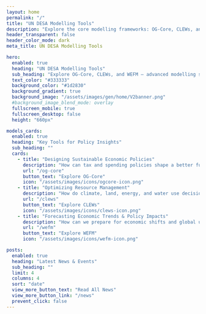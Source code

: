 ```yaml
---
layout: home
permalink: "/"
title: "UN DESA Modelling Tools"
description: "Explore the core modelling frameworks: OG-Core, CLEWs, and WEFM for integrated policy insights."
header_transparent: false
header_color_mode: dark
meta_title: UN DESA Modelling Tools

hero:
  enabled: true
  heading: "UN DESA Modelling Tools"
  sub_heading: "Explore OG-Core, CLEWs, and WEFM — advanced modelling systems for sustainable development and integrated policy analysis."
  text_color: "#333333"
  background_color: "#1d2830"
  background_gradient: true
  background_image: "/assets/images/gen/home/V2banner.png"
  #background_image_blend_mode: overlay
  fullscreen_mobile: true
  fullscreen_desktop: false
  height: "660px"

models_cards:
  enabled: true
  heading: "Key Tools for Policy Insights"
  sub_heading: ""
  cards:
    - title: "Designing Sustainable Economic Policies"
      description: "How can tax and spending policies shape a better future?"
      url: "/og-core"
      button_text: "Explore OG-Core"
      icon: "/assets/images/icons/ogcore-icon.png"
    - title: "Optimizing Resource Management"
      description: "How do climate, land, energy, and water use decisions impact sustainability?"
      url: "/clews"
      button_text: "Explore CLEWs"
      icon: "/assets/images/icons/clews-icon.png"
    - title: "Forecasting Economic Trends & Policy Impacts"
      description: "How can we prepare for economic shifts and global uncertainties?"
      url: "/wefm"
      button_text: "Explore WEFM"
      icon: "/assets/images/icons/wefm-icon.png"

posts:
  enabled: true
  heading: "Latest News & Events"
  sub_heading: ""
  limit: 4
  columns: 4
  sort: "date"
  view_more_button_text: "Read All News"
  view_more_button_link: "/news"
  prevent_click: false
---
```

